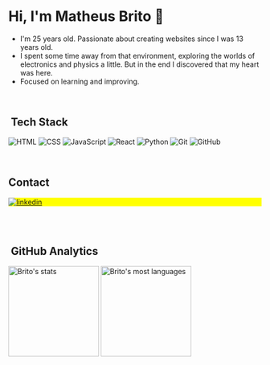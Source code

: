 <!--
<img align="right" height="530em" src="https://raw.githubusercontent.com/gist/maykbrito/618ef18e3bbb7cdfd200f3a4fc1aabc6/raw/201d47c76006c99fe0dc55ea92e76bdca5537f08/githubcard.svg"/>
-->
<h1 align="left">Hi, I'm Matheus Brito 👋</h1>

- I'm 25 years old. Passionate about creating websites since I was 13 years old. 
- I spent some time away from that environment, exploring the worlds of electronics and physics a little. But in the end I discovered that my heart was here. 
- Focused on learning and improving.


<!--

- 🔥 Front-End Developer focused on learning and improving.

- 💬 Ask me about **HTML, CSS, JavaScript, React**

-->


<br>

## &nbsp;Tech Stack

![HTML](https://img.shields.io/badge/-HTML-05122A?style=for-the-badge&logo=HTML5)
![CSS](https://img.shields.io/badge/-CSS-05122A?style=for-the-badge&logo=CSS3&logoColor=1572B6)
![JavaScript](https://img.shields.io/badge/-JavaScript-05122A?style=for-the-badge&logo=javascript)
![React](https://img.shields.io/badge/-React-05122A?style=for-the-badge&logo=react)
![Python](https://img.shields.io/badge/-Python-05122A?style=for-the-badge&logo=python)
![Git](https://img.shields.io/badge/-Git-05122A?style=for-the-badge&logo=git)
![GitHub](https://img.shields.io/badge/-GitHub-05122A?style=for-the-badge&logo=github)

<br>


## Contact

<p align="left" style="background:yellow">
<!--
<a href="https://codepen.io/maykbrito" target="_blank">
  <img align="center" src="https://img.shields.io/badge/-maykbrito-05122A?style=flat&logo=codepen" alt="codepen"/>
</a>
<a href="https://instagram.com/maykbrito" target="_blank">
 <img align="center" src="https://img.shields.io/badge/-maykbrito-05122A?style=flat&logo=instagram" alt="instagram"/>
</a>
-->
<a href="https://linkedin.com/in/britodev" target="_blank">
  <img align="center" src="https://img.shields.io/badge/-MatheusBrito-05122A?style=for-the-badge&logo=linkedin" alt="linkedin"/>
</a>
</p>

<br><br>

## &nbsp;GitHub Analytics

<p align="left">
<img height="180em" src="https://github-readme-stats.vercel.app/api?username=brit0dev&show_icons=true&theme=github_dark" alt="Brito's stats"/>
<img height="180em" src="https://github-readme-stats.vercel.app/api/top-langs/?username=brit0dev&layout=compact&theme=github_dark" alt="Brito's most languages"/>
</p>

<!--
![HTML](https://img.shields.io/badge/-HTML-05122A?style=flat-square&logo=HTML5)&nbsp;
![CSS](https://img.shields.io/badge/-CSS-05122A?style=flat-square&logo=CSS3&logoColor=1572B6)&nbsp;
![JavaScript](https://img.shields.io/badge/-JavaScript-05122A?style=flat-square&logo=javascript)&nbsp;
![React](https://img.shields.io/badge/-React-05122A?style=flat-square&logo=react)&nbsp;
![Python](https://img.shields.io/badge/-Python-05122A?style=flat-square&logo=python)&nbsp;
![Git](https://img.shields.io/badge/-Git-05122A?style=flat-square&logo=git)&nbsp;
![GitHub](https://img.shields.io/badge/-GitHub-05122A?style=flat-square&logo=github)&nbsp;

-->



<!--
<img width="490em" src="https://github-readme-twitter-gazf.vercel.app/api?id=maykbrito&layout=wide&show_reply=off&show_retweet=off" />


<img src="https://raw.githubusercontent.com/kaueMarques/kaueMarques/master/hi.gif" height="30px">
<p align="left"> <img src="https://komarev.com/ghpvc/?username=maykbrito&color=yellow" alt="Profile views" /> </p>

- 🔭 I’m currently working on ...
- 🌱 I’m currently learning ...
- 👯 I’m looking to collaborate on ...
- 🤔 I’m looking for help with ...
- 💬 Ask me about ...
- 📫 How to reach me: ...
- 😄 Pronouns: ...
- ⚡ Fun fact: ...
-->
